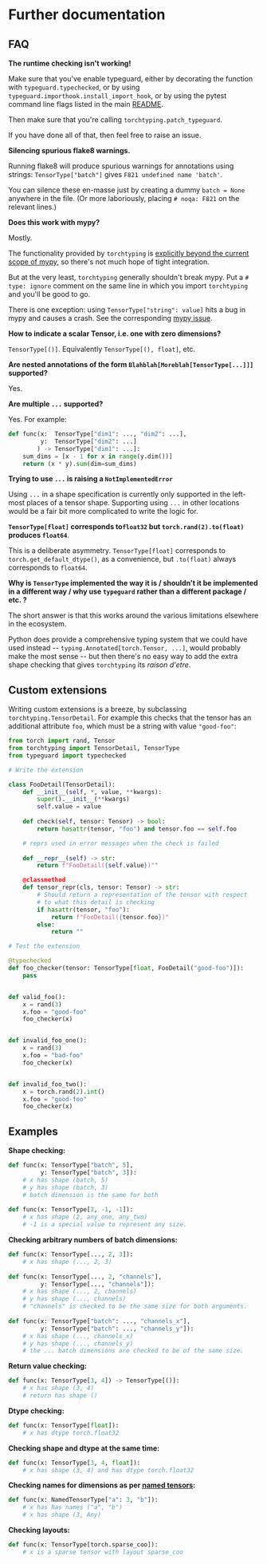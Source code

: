# Further documentation

## FAQ

**The runtime checking isn't working!**

Make sure that you've enable typeguard, either by decorating the function with `typeguard.typechecked`, or by using `typeguard.importhook.install_import_hook`, or by using the pytest command line flags listed in the main [README](./README.md).

Then make sure that you're calling `torchtyping.patch_typeguard`.

If you have done all of that, then feel free to raise an issue.

**Silencing spurious flake8 warnings.**

Running flake8 will produce spurious warnings for annotations using strings: `TensorType["batch"]` gives `F821 undefined name 'batch'`.

You can silence these en-masse just by creating a dummy `batch = None` anywhere in the file. (Or more laboriously, placing `# noqa: F821` on the relevant lines.)

**Does this work with mypy?**  

Mostly.

The functionality provided by `torchtyping` is [explicitly beyond the current scope of mypy](https://www.python.org/dev/peps/pep-0586/#true-dependent-types-integer-generics), so there's not much hope of tight integration.

But at the very least, `torchtyping` generally shouldn't break mypy. Put a `# type: ignore` comment on the same line in which you import `torchtyping` and you'll be good to go.

There is one exception: using `TensorType["string": value]` hits a bug in mypy and causes a crash. See the corresponding [mypy issue](https://github.com/python/mypy/issues/10266).

**How to indicate a scalar Tensor, i.e. one with zero dimensions?**

`TensorType[()]`. Equivalently `TensorType[(), float]`, etc.

**Are nested annotations of the form `Blahblah[Moreblah[TensorType[...]]]` supported?**

Yes.

**Are multiple `...` supported?**

Yes. For example:

```python
def func(x:  TensorType["dim1": ..., "dim2": ...],
         y:  TensorType["dim2": ...]
        ) -> TensorType["dim1": ...]:
    sum_dims = [x - 1 for x in range(y.dim())]
    return (x * y).sum(dim=sum_dims)
```

**Trying to use `...` is raising a `NotImplementedError`**

Using `...` in a shape specification is currently only supported in the left-most places of a tensor shape. Supporting using `...` in other locations would be a fair bit more complicated to write the logic for.

**`TensorType[float]` corresponds to`float32` but `torch.rand(2).to(float)` produces `float64`**.

This is a deliberate asymmetry. `TensorType[float]` corresponds to `torch.get_default_dtype()`, as a convenience, but `.to(float)` always corresponds to `float64`. 

**Why is `TensorType` implemented the way it is / shouldn't it be implemented in a different way / why use `typeguard` rather than a different package / etc. ?**

The short answer is that this works around the various limitations elsewhere in the ecosystem.

Python does provide a comprehensive typing system that we could have used instead -- `typing.Annotated[torch.Tensor, ...]`,  would probably make the most sense -- but then there's no easy way to add the extra shape checking that gives `torchtyping` its _raison d'etre_.

## Custom extensions

Writing custom extensions is a breeze, by subclassing `torchtyping.TensorDetail`. For example this checks that the tensor has an additional attribute `foo`, which must be a string with value `"good-foo"`:

```python
from torch import rand, Tensor
from torchtyping import TensorDetail, TensorType
from typeguard import typechecked

# Write the extension

class FooDetail(TensorDetail):
    def __init__(self, *, value, **kwargs):
        super().__init__(**kwargs)
        self.value = value
        
    def check(self, tensor: Tensor) -> bool:
        return hasattr(tensor, "foo") and tensor.foo == self.foo

    # reprs used in error messages when the check is failed
    
    def __repr__(self) -> str:
        return f"FooDetail({self.value})""

    @classmethod
    def tensor_repr(cls, tensor: Tensor) -> str:
        # Should return a representation of the tensor with respect
        # to what this detail is checking
        if hasattr(tensor, "foo"):
            return f"FooDetail({tensor.foo})"
       	else:
            return ""

# Test the extension

@typechecked
def foo_checker(tensor: TensorType[float, FooDetail("good-foo")]):
    pass


def valid_foo():
    x = rand(3)
    x.foo = "good-foo"
    foo_checker(x)


def invalid_foo_one():
    x = rand(3)
    x.foo = "bad-foo"
    foo_checker(x)


def invalid_foo_two():
    x = torch.rand(2).int()
    x.foo = "good-foo"
    foo_checker(x)
```

## Examples

**Shape checking:**

```python
def func(x: TensorType["batch", 5],
         y: TensorType["batch", 3]):
    # x has shape (batch, 5)
    # y has shape (batch, 3)
    # batch dimension is the same for both
	
def func(x: TensorType[2, -1, -1]):
	# x has shape (2, any_one, any_two)
	# -1 is a special value to represent any size.
```

**Checking arbitrary numbers of batch dimensions:**

```python	
def func(x: TensorType[..., 2, 3]):
    # x has shape (..., 2, 3)
	
def func(x: TensorType[..., 2, "channels"],
         y: TensorType[..., "channels"]):
    # x has shape (..., 2, channels)
    # y has shape (..., channels)
    # "channels" is checked to be the same size for both arguments.
	
def func(x: TensorType["batch": ..., "channels_x"],
         y: TensorType["batch": ..., "channels_y"]):
    # x has shape (..., channels_x)
    # y has shape (..., channels_y)
    # the ... batch dimensions are checked to be of the same size.
```

**Return value checking:**

```python
def func(x: TensorType[3, 4]) -> TensorType[()]:
    # x has shape (3, 4)
    # return has shape ()
```

**Dtype checking:**

```python
def func(x: TensorType[float]):
    # x has dtype torch.float32
```

**Checking shape and dtype at the same time:**

```python
def func(x: TensorType[3, 4, float]):
    # x has shape (3, 4) and has dtype torch.float32
```

**Checking names for dimensions as per [named tensors](https://pytorch.org/docs/stable/named_tensor.html):**

```python
def func(x: NamedTensorType["a": 3, "b"]):
    # x has has names ("a", "b")
    # x has shape (3, Any)
```

**Checking layouts:**

```python
def func(x: TensorType[torch.sparse_coo]):
    # x is a sparse tensor with layout sparse_coo
```
